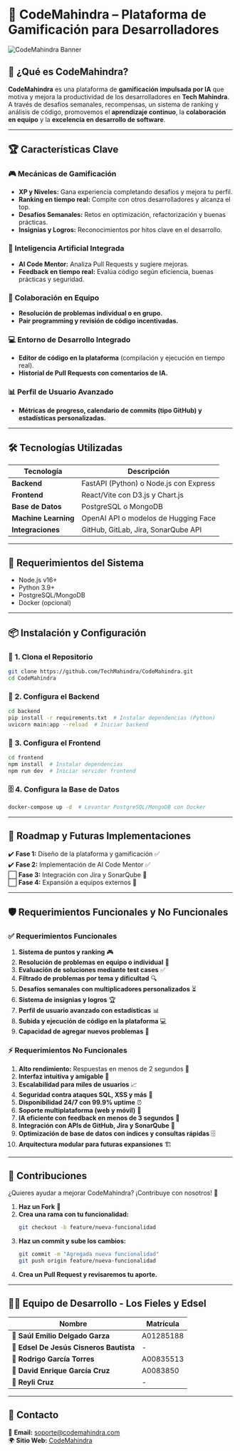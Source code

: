 # 🚀 CodeMahindra – Plataforma de Gamificación para Desarrolladores  

![CodeMahindra Banner](https://via.placeholder.com/1200x400?text=CodeMahindra)  

## 🎯 ¿Qué es CodeMahindra?  
**CodeMahindra** es una plataforma de **gamificación impulsada por IA** que motiva y mejora la productividad de los desarrolladores en **Tech Mahindra**.  
A través de desafíos semanales, recompensas, un sistema de ranking y análisis de código, promovemos el **aprendizaje continuo**, la **colaboración en equipo** y la **excelencia en desarrollo de software**.  

---

## 🏆 **Características Clave**  

### 🎮 **Mecánicas de Gamificación**  
- **XP y Niveles:** Gana experiencia completando desafíos y mejora tu perfil.  
- **Ranking en tiempo real:** Compite con otros desarrolladores y alcanza el top.  
- **Desafíos Semanales:** Retos en optimización, refactorización y buenas prácticas.  
- **Insignias y Logros:** Reconocimientos por hitos clave en el desarrollo.  

### 🤖 **Inteligencia Artificial Integrada**  
- **AI Code Mentor:** Analiza Pull Requests y sugiere mejoras.  
- **Feedback en tiempo real:** Evalúa código según eficiencia, buenas prácticas y seguridad.  

### 👥 **Colaboración en Equipo**  
- **Resolución de problemas individual o en grupo.**  
- **Pair programming y revisión de código incentivadas.**  

### 💻 **Entorno de Desarrollo Integrado**  
- **Editor de código en la plataforma** (compilación y ejecución en tiempo real).  
- **Historial de Pull Requests con comentarios de IA.**  

### 📊 **Perfil de Usuario Avanzado**  
- **Métricas de progreso, calendario de commits (tipo GitHub) y estadísticas personalizadas.**  

---

## 🛠️ **Tecnologías Utilizadas**  

| Tecnología | Descripción |
|------------|-------------|
| **Backend** | FastAPI (Python) o Node.js con Express |
| **Frontend** | React/Vite con D3.js y Chart.js |
| **Base de Datos** | PostgreSQL o MongoDB |
| **Machine Learning** | OpenAI API o modelos de Hugging Face |
| **Integraciones** | GitHub, GitLab, Jira, SonarQube API |

---

## 🔧 **Requerimientos del Sistema**  
- Node.js v16+  
- Python 3.9+  
- PostgreSQL/MongoDB  
- Docker (opcional)  

---

## 📦 **Instalación y Configuración**  

### 🚀 **1. Clona el Repositorio**  
```bash
git clone https://github.com/TechMahindra/CodeMahindra.git
cd CodeMahindra
```

### 🔧 **2. Configura el Backend**  
```bash
cd backend
pip install -r requirements.txt  # Instalar dependencias (Python)
uvicorn main:app --reload  # Iniciar backend
```

### 🎨 **3. Configura el Frontend**  
```bash
cd frontend
npm install  # Instalar dependencias
npm run dev  # Iniciar servidor frontend
```

### 🗄️ **4. Configura la Base de Datos**  
```bash
docker-compose up -d  # Levantar PostgreSQL/MongoDB con Docker
```

---

## 📌 **Roadmap y Futuras Implementaciones**  
✔️ **Fase 1:** Diseño de la plataforma y gamificación ✅  
✔️ **Fase 2:** Implementación de AI Code Mentor ✅  
⬜ **Fase 3:** Integración con Jira y SonarQube 🔄  
⬜ **Fase 4:** Expansión a equipos externos 🔄  

---

## 🛡️ **Requerimientos Funcionales y No Funcionales**  

### ✅ **Requerimientos Funcionales**
1. **Sistema de puntos y ranking** 🎮  
2. **Resolución de problemas en equipo o individual** 🤝  
3. **Evaluación de soluciones mediante test cases** ✅  
4. **Filtrado de problemas por tema y dificultad** 🔍  
5. **Desafíos semanales con multiplicadores personalizados** ⏳  
6. **Sistema de insignias y logros** 🏆  
7. **Perfil de usuario avanzado con estadísticas** 📊  
8. **Subida y ejecución de código en la plataforma** 💻  
9. **Capacidad de agregar nuevos problemas** 📝  

### ⚡ **Requerimientos No Funcionales**
1. **Alto rendimiento:** Respuestas en menos de 2 segundos 🚀  
2. **Interfaz intuitiva y amigable** 🎨  
3. **Escalabilidad para miles de usuarios** 📈  
4. **Seguridad contra ataques SQL, XSS y más** 🔐  
5. **Disponibilidad 24/7 con 99.9% uptime** ⏰  
6. **Soporte multiplataforma (web y móvil)** 📱  
7. **IA eficiente con feedback en menos de 3 segundos** 🤖  
8. **Integración con APIs de GitHub, Jira y SonarQube** 🔗  
9. **Optimización de base de datos con índices y consultas rápidas** 🗄️  
10. **Arquitectura modular para futuras expansiones** 🏗️  

---

## 🤝 **Contribuciones**  
¿Quieres ayudar a mejorar CodeMahindra? ¡Contribuye con nosotros! 🎉  

1. **Haz un Fork** 🍴  
2. **Crea una rama con tu funcionalidad:**  
   ```bash
   git checkout -b feature/nueva-funcionalidad
   ```
3. **Haz un commit y sube los cambios:**  
   ```bash
   git commit -m "Agregada nueva funcionalidad"
   git push origin feature/nueva-funcionalidad
   ```
4. **Crea un Pull Request y revisaremos tu aporte.**  

---

## 👨‍💻 **Equipo de Desarrollo - Los Fieles y Edsel**  

| Nombre | Matrícula |
|--------|-----------|
| 👤 **Saúl Emilio Delgado Garza** | A01285188 |
| 👤 **Edsel De Jesús Cisneros Bautista** | - |
| 👤 **Rodrigo García Torres** | A00835513 |
| 👤 **David Enrique García Cruz** | A0083850 |
| 👤 **Reyli Cruz** | - |

---

## 📩 **Contacto**  
📧 **Email:** soporte@codemahindra.com  
🌍 **Sitio Web:** [CodeMahindra](https://codemahindra.com)  
